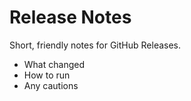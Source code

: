 # Release Notes

Short, friendly notes for GitHub Releases.
- What changed
- How to run
- Any cautions
